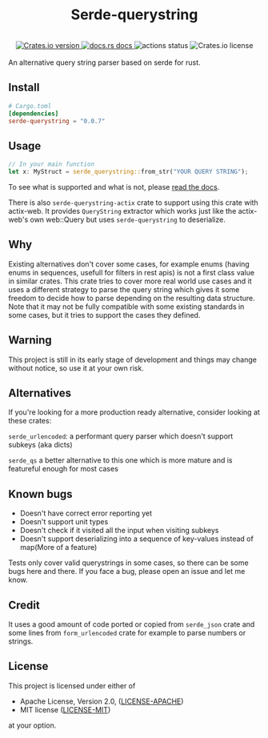 <h1 align="center">Serde-querystring</h1>
<br />

<div align="center">
  <a href="https://crates.io/crates/serde-querystring">
    <img src="https://img.shields.io/crates/v/serde-querystring.svg?style=flat-square"
    alt="Crates.io version" />
  </a>
  <a href="https://docs.rs/serde-querystring">
    <img src="https://img.shields.io/badge/docs-latest-blue.svg?style=flat-square"
      alt="docs.rs docs" />
  </a>
  <img src="https://img.shields.io/github/workflow/status/pooyamb/serde-querystring/Test?style=flat-square" alt="actions status" />
  <img alt="Crates.io license" src="https://img.shields.io/crates/l/serde-querystring?style=flat-square">
</div>

<br>
An alternative query string parser based on serde for rust.

## Install

```toml
# Cargo.toml
[dependencies]
serde-querystring = "0.0.7"
```

## Usage

```rust
// In your main function
let x: MyStruct = serde_querystring::from_str("YOUR QUERY STRING");
```

To see what is supported and what is not, please [read the docs](https://docs.rs/serde-querystring).

There is also `serde-querystring-actix` crate to support using this crate with actix-web. It provides `QueryString` extractor which works just like the actix-web's own web::Query but uses `serde-querystring` to deserialize.

## Why

Existing alternatives don't cover some cases, for example enums (having enums in sequences, usefull for filters in rest apis) is not a first class value in similar crates. This crate tries to cover more real world use cases and it uses a different strategy to parse the query string which gives it some freedom to decide how to parse depending on the resulting data structure. Note that it may not be fully compatible with some existing standards in some cases, but it tries to support the cases they defined.

## Warning

This project is still in its early stage of development and things may change without notice, so use it at your own risk.

## Alternatives

If you're looking for a more production ready alternative, consider looking at these crates:

`serde_urlencoded`: a performant query parser which doesn't support subkeys (aka dicts)

`serde_qs` a better alternative to this one which is more mature and is featureful enough for most cases

## Known bugs

- Doesn't have correct error reporting yet
- Doesn't support unit types
- Doesn't check if it visited all the input when visiting subkeys
- Doesn't support deserializing into a sequence of key-values instead of map(More of a feature)

Tests only cover valid querystrings in some cases, so there can be some bugs here and there. If you face a bug, please open an issue and let me know.

## Credit

It uses a good amount of code ported or copied from `serde_json` crate and some lines from `form_urlencoded` crate for example to parse numbers or strings.

## License

This project is licensed under either of

- Apache License, Version 2.0, ([LICENSE-APACHE](LICENSE-APACHE))
- MIT license ([LICENSE-MIT](LICENSE-MIT))

at your option.

